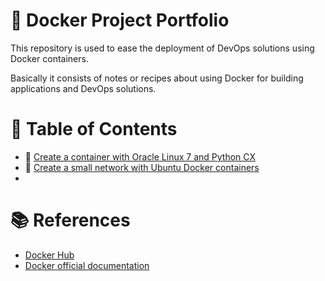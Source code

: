 # :notebook: Docker Project Portfolio
This repository is used to ease the deployment of DevOps solutions using Docker containers.

Basically it consists of notes or recipes about using Docker for building applications and DevOps solutions.

# :bookmark_tabs: Table of Contents
- :link: [Create a container with Oracle Linux 7 and Python CX](app/ol7/README.md)
- :link: [Create a small network with Ubuntu Docker containers](app/ubuntu/README.md)
- 
# :books: References
- [Docker Hub](https://hub.docker.com)
- [Docker official documentation](https://docs.docker.com/)